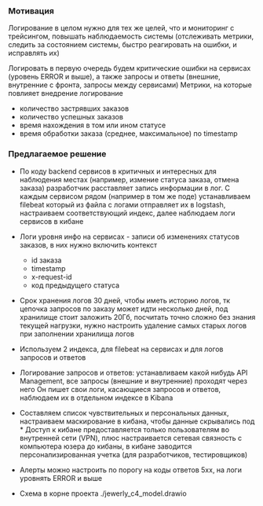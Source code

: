 ### Мотивация

Логирование в целом нужно для тех же целей, что и мониторинг с трейсингом, повышать наблюдаемость системы
(отслеживать метрики, следить за состоянием системы, быстро реагировать на ошибки, и исправлять их)

Логировать в первую очередь будем критические ошибки на сервисах (уровень ERROR и выше), а также запросы и ответы
(внешние, внутренние с фронта, запросы между сервисами)
Метрики, на которые повлияет внедрение логирование
- количество застрявших заказов
- количество успешных заказов
- время нахождения в том или ином статусе
- время обработки заказа (среднее, максимальное) по timestamp

### Предлагаемое решение
- По коду backend сервисов в критичных и интересных для наблюдения местах (например, измение статуса заказа, отмена заказа)
разработчик расставляет запись информации в лог. С каждым сервисом рядом (например в том же поде) устанавливаем filebeat
который из файла с логами отправляет их в logstash, настраиваем соответствующий индекс, далее наблюдаем логи сервисов в кибане
- Логи уровня инфо на сервисах - записи об изменениях статусов заказов, в них нужно включить контекст
  * id заказа
  * timestamp
  * x-request-id
  * код предыдущего статуса
- Срок хранения логов 30 дней, чтобы иметь историю логов, тк цепочка запросов по заказу может идти несколько дней, под хранилище стоит заложить 20Гб,
посчитать точно сложно без знания текущей нагрузки, нужно настроить удаление самых старых логов при заполнении хранилища логов
- Используем 2 индекса, для filebeat на сервисах и для логов запросов и ответов

- Логирование запросов и ответов: устанавливаем какой нибудь API Management, все запросы (внешние и внутренние) проходят через него
Он пишет свои логи, касающиеся запросов и ответов, наблюдаем их в отдельном индексе в Kibana

- Составляем список чувствительных и персональных данных, настраиваем маскирование в кибана, чтобы данные скрывались под *
Доступ к кибане предоставляется только пользователям во внутренней сети (VPN), плюс настраивается сетевая связность с компьютера юзера
до кибаны, в кибане заводится персонализированная учетка (для разработчиков, тестировщиков)

- Алерты можно настроить по порогу на коды ответов 5хх, на логи уровнять ERROR и выше

- Схема в корне проекта ./jewerly_c4_model.drawio
